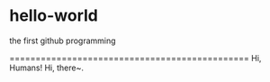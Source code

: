 # hello-world
the first github programming

==============================================
Hi, Humans!
Hi, there~.
